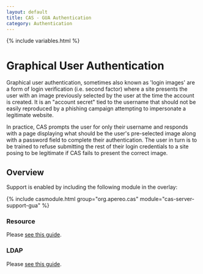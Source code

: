 ```yaml
---
layout: default
title: CAS - GUA Authentication
category: Authentication
---
```

{% include variables.html %}


# Graphical User Authentication

Graphical user authentication, sometimes also known as 'login images' are a form of login 
verification (i.e. second factor) where a site presents the user with an image previously 
selected by the user at the time the account is created. It is an "account secret" tied 
to the username that should not be easily reproduced by a phishing campaign attempting to impersonate a legitimate website.

In practice, CAS prompts the user for only their username and responds with a page 
displaying what should be the user's pre-selected image along with a password field 
to complete their authentication. The user in turn is to be trained to refuse 
submitting the rest of their login credentials to a site posing to be legitimate if CAS fails to present the correct image.

## Overview

Support is enabled by including the following module in the overlay:

{% include casmodule.html group="org.apereo.cas" module="cas-server-support-gua" %}

### Resource

Please [see this guide](GUA-Authentication-Storage-Resource.html).

### LDAP

Please [see this guide](GUA-Authentication-Storage-LDAP.html).
